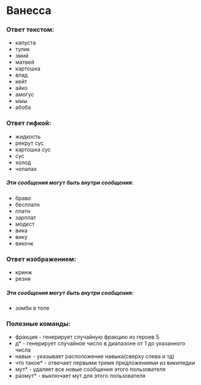 # Ванесса

### Ответ текстом:

- капуста
- тулик
- змий
- матвей
- картошка
- влад
- кейт
- айко
- амогус
- ыыы
- абоба

### Ответ гифкой:
- жидкость
- рекрут сус
- картошка сус
- сус
- холод
- чопалах

##### Эти сообщения могут быть внутри сообщения:
- браво
- бесплатн
- платн
- зарплат
- модест
- вика
- вику
- викочк

### Ответ изображением:
- кринж
- резня

##### Эти сообщения могут быть внутри сообщения:
- зомби в топе

### Полезные команды:
- фракция - генерирует случайную фракцию из героев 5
- д* - генерирует случайное число в диапазоне от 1 до указанного числа
- навык - указывает расположение навыка(сверху слева и тд)
- что такое* - отвечает первыми тремя предложениями из википедии
- мут* - удаляет все новые сообщения этого пользователя
- размут* - выключает мут для этого пользователя